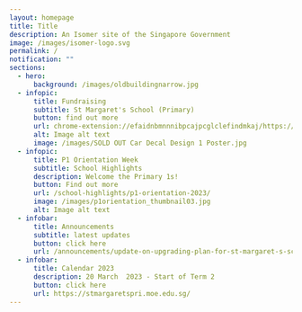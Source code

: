 ```yaml
---
layout: homepage
title: Title
description: An Isomer site of the Singapore Government
image: /images/isomer-logo.svg
permalink: /
notification: ""
sections:
  - hero:
      background: /images/oldbuildingnarrow.jpg
  - infopic:
      title: Fundraising
      subtitle: St Margaret's School (Primary)
      button: find out more
      url: chrome-extension://efaidnbmnnnibpcajpcglclefindmkaj/https://stmargaretspri.moe.edu.sg/qql/slot/u209/Popup%20Banner/PUP%20Fundraising%202021.pdf
      alt: Image alt text
      image: /images/SOLD OUT Car Decal Design 1 Poster.jpg
  - infopic:
      title: P1 Orientation Week
      subtitle: School Highlights
      description: Welcome the Primary 1s!
      button: Find out more
      url: /school-highlights/p1-orientation-2023/
      image: /images/p1orientation_thumbnail03.jpg
      alt: Image alt text
  - infobar:
      title: Announcements
      subtitle: latest updates
      button: click here
      url: /announcements/update-on-upgrading-plan-for-st-margaret-s-school-primary/
  - infobar:
      title: Calendar 2023
      description: 20 March  2023 - Start of Term 2
      button: click here
      url: https://stmargaretspri.moe.edu.sg/
---
```

